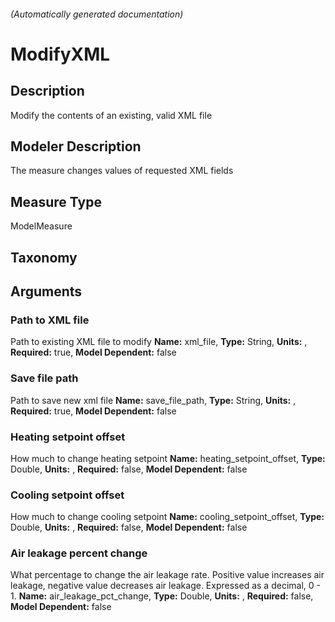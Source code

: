
###### (Automatically generated documentation)

# ModifyXML

## Description

Modify the contents of an existing, valid XML file

## Modeler Description

The measure changes values of requested XML fields

## Measure Type

ModelMeasure

## Taxonomy

## Arguments

### Path to XML file

Path to existing XML file to modify
**Name:** xml_file,
**Type:** String,
**Units:** ,
**Required:** true,
**Model Dependent:** false

### Save file path

Path to save new xml file
**Name:** save_file_path,
**Type:** String,
**Units:** ,
**Required:** true,
**Model Dependent:** false

### Heating setpoint offset

How much to change heating setpoint
**Name:** heating_setpoint_offset,
**Type:** Double,
**Units:** ,
**Required:** false,
**Model Dependent:** false

### Cooling setpoint offset

How much to change cooling setpoint
**Name:** cooling_setpoint_offset,
**Type:** Double,
**Units:** ,
**Required:** false,
**Model Dependent:** false

### Air leakage percent change

What percentage to change the air leakage rate.
      Positive value increases air leakage, negative value decreases air leakage.
      Expressed as a decimal, 0 - 1.
**Name:** air_leakage_pct_change,
**Type:** Double,
**Units:** ,
**Required:** false,
**Model Dependent:** false
